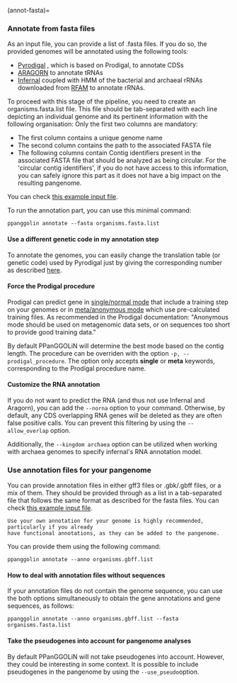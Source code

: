 (annot-fasta)=
### Annotate from fasta files

As an input file, you can provide a list of .fasta files. 
If you do so, the provided genomes will be annotated using the following tools: 

- [Pyrodigal](https://pyrodigal.readthedocs.io/en/stable/index.html) , which is based on Prodigal, to annotate CDSs
- [ARAGORN](http://www.ansikte.se/ARAGORN/) to annotate tRNAs
- [Infernal](http://eddylab.org/infernal/) coupled with HMM of the bacterial and archaeal rRNAs downloaded from [RFAM](https://rfam.xfam.org/) to annotate rRNAs.

To proceed with this stage of the pipeline, you need to create an organisms.fasta.list file. This file should be tab-separated with each line depicting an individual genome and its pertinent information with the following organisation:
Only the first two columns are mandatory:
- The first column contains a unique genome name
- The second column contains the path to the associated FASTA file
- The following columns contain Contig identifiers present in the associated FASTA file that should be analyzed as being circular.
For the 'circular contig identifiers', if you do not have access to this information, you can safely ignore this part as it does not have a big impact on the resulting pangenome.

You can check [this example input file](https://github.com/labgem/PPanGGOLiN/blob/master/testingDataset/organisms.fasta.list).

To run the annotation part, you can use this minimal command:

```
ppanggolin annotate --fasta organisms.fasta.list
```

#### Use a different genetic code in my annotation step
To annotate the genomes, you can easily change the translation table (or genetic code) used by Pyrodigal just by giving the corresponding number as described [here](https://www.ncbi.nlm.nih.gov/Taxonomy/Utils/wprintgc.cgi).

#### Force the Prodigal procedure
Prodigal can predict gene in [single/normal mode](https://github.com/hyattpd/prodigal/wiki/gene-prediction-modes#normal-mode) that include a training step on your genomes or in [meta/anonymous mode](https://github.com/hyattpd/prodigal/wiki/gene-prediction-modes#anonymous-mode) which use pre-calculated training files.
As recommended in the Prodigal documentation: "Anonymous mode should be used on metagenomic data sets, or on sequences too short to provide good training data."

By default PPanGGOLiN will determine the best mode based on the contig length.
The procedure can be overriden with the option `-p, --prodigal_procedure`.
The option only accepts  **single** or **meta** keywords, corresponding to the Prodigal procedure name.

#### Customize the RNA annotation
If you do not want to predict the RNA (and thus not use Infernal and Aragorn), you can add the `--norna` option to your command.
Otherwise, by default, any CDS overlapping  RNA genes will be deleted as they are often false positive calls.
You can prevent this filtering by using the `--allow_overlap` option.

Additionally, the `--kingdom archaea` option can be utilized when working with archaea genomes to specify infernal's RNA annotation model. 

### Use annotation files for your pangenome

You can provide annotation files in either gff3 files or .gbk/.gbff files, or a mix of them. They should be provided through as a list in a tab-separated file that follows the same format as described for the fasta files. You can check [this example input file](https://github.com/labgem/PPanGGOLiN/blob/master/testingDataset/organisms.gbff.list).

```{note}
Use your own annotation for your genome is highly recommended, particularly if you already
have functional annotations, as they can be added to the pangenome.
```

You can provide them using the following command: 

```
ppanggolin annotate --anno organisms.gbff.list
```

#### How to deal with annotation files without sequences

If your annotation files do not contain the genome sequence, 
you can use the both options simultaneously to obtain the gene annotations and gene sequences, as follows: 

```
ppanggolin annotate --anno organisms.gbff.list --fasta organisms.fasta.list
```

#### Take the pseudogenes into account for pangenome analyses

By default PPanGGOLiN will not take pseudogenes into account. However, they could be interesting in some context.
It is possible to include pseudogenes in the pangenome by using the `--use_pseudo`option.
